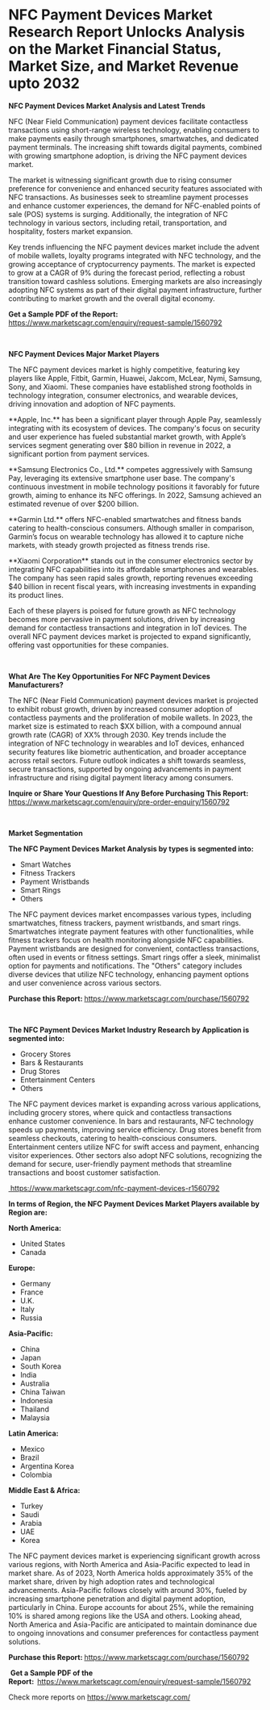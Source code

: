 <p><h1>NFC Payment Devices Market Research Report Unlocks Analysis on the Market Financial Status, Market Size, and Market Revenue upto 2032</h1></p><p><strong>NFC Payment Devices Market Analysis and Latest Trends</strong></p>
<p><p>NFC (Near Field Communication) payment devices facilitate contactless transactions using short-range wireless technology, enabling consumers to make payments easily through smartphones, smartwatches, and dedicated payment terminals. The increasing shift towards digital payments, combined with growing smartphone adoption, is driving the NFC payment devices market.</p><p>The market is witnessing significant growth due to rising consumer preference for convenience and enhanced security features associated with NFC transactions. As businesses seek to streamline payment processes and enhance customer experiences, the demand for NFC-enabled points of sale (POS) systems is surging. Additionally, the integration of NFC technology in various sectors, including retail, transportation, and hospitality, fosters market expansion.</p><p>Key trends influencing the NFC payment devices market include the advent of mobile wallets, loyalty programs integrated with NFC technology, and the growing acceptance of cryptocurrency payments. The market is expected to grow at a CAGR of 9% during the forecast period, reflecting a robust transition toward cashless solutions. Emerging markets are also increasingly adopting NFC systems as part of their digital payment infrastructure, further contributing to market growth and the overall digital economy.</p></p>
<p><strong>Get a Sample PDF of the Report:&nbsp;</strong> <a href="https://www.marketscagr.com/enquiry/request-sample/1560792?utm_campaign=2004&utm_medium=2&utm_source=Github&utm_content=ia&utm_term=06042025&utm_id=nfc-payment-devices">https://www.marketscagr.com/enquiry/request-sample/1560792</a></p>
<p>&nbsp;</p>
<p><strong>NFC Payment Devices Major Market Players</strong></p>
<p><p>The NFC payment devices market is highly competitive, featuring key players like Apple, Fitbit, Garmin, Huawei, Jakcom, McLear, Nymi, Samsung, Sony, and Xiaomi. These companies have established strong footholds in technology integration, consumer electronics, and wearable devices, driving innovation and adoption of NFC payments.</p><p>**Apple, Inc.** has been a significant player through Apple Pay, seamlessly integrating with its ecosystem of devices. The company's focus on security and user experience has fueled substantial market growth, with Apple’s services segment generating over $80 billion in revenue in 2022, a significant portion from payment services.</p><p>**Samsung Electronics Co., Ltd.** competes aggressively with Samsung Pay, leveraging its extensive smartphone user base. The company's continuous investment in mobile technology positions it favorably for future growth, aiming to enhance its NFC offerings. In 2022, Samsung achieved an estimated revenue of over $200 billion.</p><p>**Garmin Ltd.** offers NFC-enabled smartwatches and fitness bands catering to health-conscious consumers. Although smaller in comparison, Garmin’s focus on wearable technology has allowed it to capture niche markets, with steady growth projected as fitness trends rise.</p><p>**Xiaomi Corporation** stands out in the consumer electronics sector by integrating NFC capabilities into its affordable smartphones and wearables. The company has seen rapid sales growth, reporting revenues exceeding $40 billion in recent fiscal years, with increasing investments in expanding its product lines.</p><p>Each of these players is poised for future growth as NFC technology becomes more pervasive in payment solutions, driven by increasing demand for contactless transactions and integration in IoT devices. The overall NFC payment devices market is projected to expand significantly, offering vast opportunities for these companies.</p></p>
<p>&nbsp;</p>
<p><strong>What Are The Key Opportunities For NFC Payment Devices Manufacturers?</strong></p>
<p><p>The NFC (Near Field Communication) payment devices market is projected to exhibit robust growth, driven by increased consumer adoption of contactless payments and the proliferation of mobile wallets. In 2023, the market size is estimated to reach $XX billion, with a compound annual growth rate (CAGR) of XX% through 2030. Key trends include the integration of NFC technology in wearables and IoT devices, enhanced security features like biometric authentication, and broader acceptance across retail sectors. Future outlook indicates a shift towards seamless, secure transactions, supported by ongoing advancements in payment infrastructure and rising digital payment literacy among consumers.</p></p>
<p><strong>Inquire or Share Your Questions If Any Before Purchasing This Report:</strong> <a href="https://www.marketscagr.com/enquiry/pre-order-enquiry/1560792?utm_campaign=2004&utm_medium=2&utm_source=Github&utm_content=ia&utm_term=06042025&utm_id=nfc-payment-devices">https://www.marketscagr.com/enquiry/pre-order-enquiry/1560792</a></p>
<p>&nbsp;</p>
<p><strong>Market Segmentation</strong></p>
<p><strong>The NFC Payment Devices Market Analysis by types is segmented into:</strong></p>
<p><ul><li>Smart Watches</li><li>Fitness Trackers</li><li>Payment Wristbands</li><li>Smart Rings</li><li>Others</li></ul></p>
<p><p>The NFC payment devices market encompasses various types, including smartwatches, fitness trackers, payment wristbands, and smart rings. Smartwatches integrate payment features with other functionalities, while fitness trackers focus on health monitoring alongside NFC capabilities. Payment wristbands are designed for convenient, contactless transactions, often used in events or fitness settings. Smart rings offer a sleek, minimalist option for payments and notifications. The "Others" category includes diverse devices that utilize NFC technology, enhancing payment options and user convenience across various sectors.</p></p>
<p><strong>Purchase this Report:&nbsp;</strong><a href="https://www.marketscagr.com/purchase/1560792?utm_campaign=2004&utm_medium=2&utm_source=Github&utm_content=ia&utm_term=06042025&utm_id=nfc-payment-devices">https://www.marketscagr.com/purchase/1560792</a></p>
<p>&nbsp;</p>
<p><strong>The NFC Payment Devices Market Industry Research by Application is segmented into:</strong></p>
<p><ul><li>Grocery Stores</li><li>Bars & Restaurants</li><li>Drug Stores</li><li>Entertainment Centers</li><li>Others </li></ul></p>
<p><p>The NFC payment devices market is expanding across various applications, including grocery stores, where quick and contactless transactions enhance customer convenience. In bars and restaurants, NFC technology speeds up payments, improving service efficiency. Drug stores benefit from seamless checkouts, catering to health-conscious consumers. Entertainment centers utilize NFC for swift access and payment, enhancing visitor experiences. Other sectors also adopt NFC solutions, recognizing the demand for secure, user-friendly payment methods that streamline transactions and boost customer satisfaction.</p></p>
<p><a href="https://www.marketscagr.com/nfc-payment-devices-r1560792?utm_campaign=2004&utm_medium=2&utm_source=Github&utm_content=ia&utm_term=06042025&utm_id=nfc-payment-devices">&nbsp;https://www.marketscagr.com/nfc-payment-devices-r1560792</a></p>
<p><strong>In terms of Region, the NFC Payment Devices Market Players available by Region are:</strong></p>
<p>
    <p> <strong> North America: </strong>
        <ul>
            <li>United States</li>
            <li>Canada</li>
        </ul>
        </p> 
    <p> <strong> Europe: </strong>
        <ul>
            <li>Germany</li>
            <li>France</li>
            <li>U.K.</li>
            <li>Italy</li>
            <li>Russia</li>
        </ul>
        </p> 
    <p> <strong> Asia-Pacific: </strong>
        <ul>
            <li>China</li>
            <li>Japan</li>
            <li>South Korea</li>
            <li>India</li>
            <li>Australia</li>
            <li>China Taiwan</li>
            <li>Indonesia</li>
            <li>Thailand</li>
            <li>Malaysia</li>
        </ul>
        </p> 
    <p> <strong> Latin America: </strong>
        <ul>
            <li>Mexico</li>
            <li>Brazil</li>
            <li>Argentina Korea</li>
            <li>Colombia</li>
        </ul>
        </p> 
    <p> <strong> Middle East & Africa: </strong>
        <ul>
            <li>Turkey</li>
            <li>Saudi</li>
            <li>Arabia</li>
            <li>UAE</li>
            <li>Korea</li>
        </ul>
    </p>
    </p>
<p><p>The NFC payment devices market is experiencing significant growth across various regions, with North America and Asia-Pacific expected to lead in market share. As of 2023, North America holds approximately 35% of the market share, driven by high adoption rates and technological advancements. Asia-Pacific follows closely with around 30%, fueled by increasing smartphone penetration and digital payment adoption, particularly in China. Europe accounts for about 25%, while the remaining 10% is shared among regions like the USA and others. Looking ahead, North America and Asia-Pacific are anticipated to maintain dominance due to ongoing innovations and consumer preferences for contactless payment solutions.</p></p>
<p><strong>Purchase this Report: </strong><a href="https://www.marketscagr.com/purchase/1560792?utm_campaign=2004&utm_medium=2&utm_source=Github&utm_content=ia&utm_term=06042025&utm_id=nfc-payment-devices">https://www.marketscagr.com/purchase/1560792</a></p>
<p>&nbsp;<strong>Get a Sample PDF of the Report:&nbsp;&nbsp;</strong><a href="https://www.marketscagr.com/enquiry/request-sample/1560792?utm_campaign=2004&utm_medium=2&utm_source=Github&utm_content=ia&utm_term=06042025&utm_id=nfc-payment-devices">https://www.marketscagr.com/enquiry/request-sample/1560792</a></p>
<p><strong></strong></p>
<p>Check more reports on <a href="https://www.marketscagr.com/?utm_campaign=2004&utm_medium=2&utm_source=Github&utm_content=ia&utm_term=06042025&utm_id=nfc-payment-devices">https://www.marketscagr.com/</a></p>